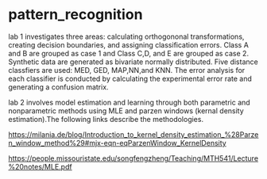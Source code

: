 # pattern_recognition

lab 1 investigates three areas: calculating orthogononal transformations, creating decision boundaries, and assigning classification errors. Class A and B are grouped as case 1 and Class C,D, and E are grouped as case 2. Synthetic data are generated as bivariate normally distributed. Five distance classfiers are used: MED, GED, MAP,NN,and KNN.  The error analysis for each classifier is conducted by calculating the experimental error rate and generating a confusion matrix.

lab 2 involves model estimation and learning through both parametric and nonparametric methods using MLE and parzen windows (kernal density estimation).The following links describe the methodologies. 

https://milania.de/blog/Introduction_to_kernel_density_estimation_%28Parzen_window_method%29#mjx-eqn-eqParzenWindow_KernelDensity

https://people.missouristate.edu/songfengzheng/Teaching/MTH541/Lecture%20notes/MLE.pdf
